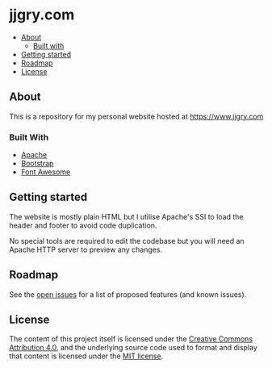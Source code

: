 # jjgry.com

- [About](#about)
  - [Built with](#built-with)
- [Getting started](#getting-started)
- [Roadmap](#roadmap)
- [License](#license)

## About

This is a repository for my personal website hosted at https://www.jjgry.com

### Built With

- [Apache](https://httpd.apache.org/)
- [Bootstrap](https://getbootstrap.com)
- [Font Awesome](https://fontawesome.com/)

## Getting started

The website is mostly plain HTML but I utilise Apache's SSI to load the header and footer to avoid code duplication.

No special tools are required to edit the codebase but you will need an Apache HTTP server to preview any changes.

## Roadmap

See the [open issues](https://github.com/jjgry/website/issues) for a list of proposed features (and known issues).

## License

The content of this project itself is licensed under the [Creative Commons Attribution 4.0](https://creativecommons.org/licenses/by/4.0/), and the underlying source code used to format and display that content is licensed under the [MIT license](LICENSE).
